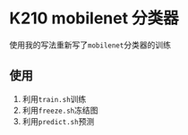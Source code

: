 # K210 mobilenet 分类器
使用我的写法重新写了`mobilenet`分类器的训练

## 使用

1.  利用`train.sh`训练
2.  利用`freeze.sh`冻结图
3.  利用`predict.sh`预测